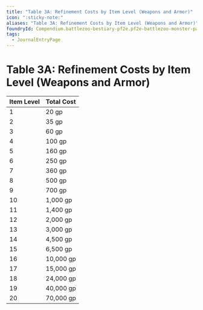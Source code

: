 ```yaml
---
title: "Table 3A: Refinement Costs by Item Level (Weapons and Armor)"
icon: ":sticky-note:"
aliases: "Table 3A: Refinement Costs by Item Level (Weapons and Armor)"
foundryId: Compendium.battlezoo-bestiary-pf2e.pf2e-battlezoo-monster-parts.JournalEntry.t4kAG04buZGbp5XA.JournalEntryPage.9qpf9UNsviX8X5Ht
tags:
  - JournalEntryPage
---
```


# Table 3A: Refinement Costs by Item Level (Weapons and Armor)
  

| Item Level | Total Cost |
| --- | --- |
| 1 | 20 gp |
| 2 | 35 gp |
| 3 | 60 gp |
| 4 | 100 gp |
| 5 | 160 gp |
| 6 | 250 gp |
| 7 | 360 gp |
| 8 | 500 gp |
| 9 | 700 gp |
| 10 | 1,000 gp |
| 11 | 1,400 gp |
| 12 | 2,000 gp |
| 13 | 3,000 gp |
| 14 | 4,500 gp |
| 15 | 6,500 gp |
| 16 | 10,000 gp |
| 17 | 15,000 gp |
| 18 | 24,000 gp |
| 19 | 40,000 gp |
| 20 | 70,000 gp |